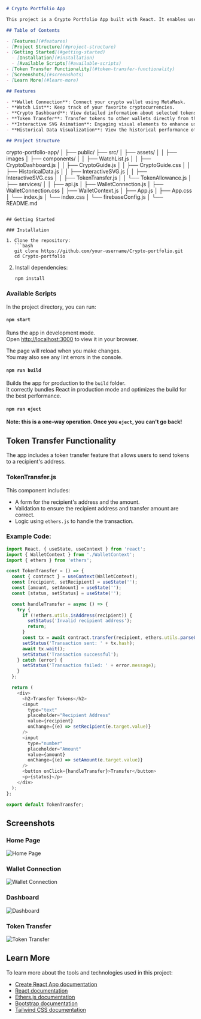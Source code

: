 
```markdown
# Crypto Portfolio App

This project is a Crypto Portfolio App built with React. It enables users to connect their crypto wallet, view their crypto assets, track a watch list of tokens, and perform token transfers. The app also includes features like historical data visualization, a crypto dashboard, and an interactive SVG animation.

## Table of Contents

- [Features](#features)
- [Project Structure](#project-structure)
- [Getting Started](#getting-started)
  - [Installation](#installation)
  - [Available Scripts](#available-scripts)
- [Token Transfer Functionality](#token-transfer-functionality)
- [Screenshots](#screenshots)
- [Learn More](#learn-more)

## Features

- **Wallet Connection**: Connect your crypto wallet using MetaMask.
- **Watch List**: Keep track of your favorite cryptocurrencies.
- **Crypto Dashboard**: View detailed information about selected tokens along with the interactive graph.
- **Token Transfer**: Transfer tokens to other wallets directly from the app.
- **Interactive SVG Animation**: Engaging visual elements to enhance user experience.
- **Historical Data Visualization**: View the historical performance of cryptocurrencies.

## Project Structure

```
crypto-portfolio-app/
│
├── public/
├── src/
│   ├── assets/
│   │   ├── images
│   ├── components/
│   │   ├── WatchList.js
│   │   ├── CryptoDashboard.js
│   │   ├── CryptoGuide.js
│   │   ├── CryptoGuide.css
│   │   ├── HistoricalData.js
│   │   ├── InteractiveSVG.js
│   │   ├── InteractiveSVG.css
│   │   ├── TokenTransfer.js
│   │   └── TokenAllowance.js
│   ├── services/
│   │   ├── api.js
│   ├── WalletConnection.js
│   ├── WalletConnection.css
│   ├── WalletContext.js
│   ├── App.js
│   ├── App.css
│   └── index.js
│   └── index.css
│   └── firebaseConfig.js
│
└── README.md
```

## Getting Started

### Installation

1. Clone the repository:
   ```bash
   git clone https://github.com/your-username/Crypto-portfolio.git
   cd Crypto-portfolio
   ```

2. Install dependencies:
   ```bash
   npm install
   ```

### Available Scripts

In the project directory, you can run:

#### `npm start`

Runs the app in development mode.\
Open [http://localhost:3000](http://localhost:3000) to view it in your browser.

The page will reload when you make changes.\
You may also see any lint errors in the console.

#### `npm run build`

Builds the app for production to the `build` folder.\
It correctly bundles React in production mode and optimizes the build for the best performance.

#### `npm run eject`

**Note: this is a one-way operation. Once you `eject`, you can't go back!**

## Token Transfer Functionality

The app includes a token transfer feature that allows users to send tokens to a recipient's address.

### TokenTransfer.js

This component includes:

- A form for the recipient's address and the amount.
- Validation to ensure the recipient address and transfer amount are correct.
- Logic using `ethers.js` to handle the transaction.

### Example Code:

```javascript
import React, { useState, useContext } from 'react';
import { WalletContext } from './WalletContext';
import { ethers } from 'ethers';

const TokenTransfer = () => {
  const { contract } = useContext(WalletContext);
  const [recipient, setRecipient] = useState('');
  const [amount, setAmount] = useState('');
  const [status, setStatus] = useState('');

  const handleTransfer = async () => {
    try {
      if (!ethers.utils.isAddress(recipient)) {
        setStatus('Invalid recipient address');
        return;
      }
      const tx = await contract.transfer(recipient, ethers.utils.parseUnits(amount, 18));
      setStatus('Transaction sent: ' + tx.hash);
      await tx.wait();
      setStatus('Transaction successful');
    } catch (error) {
      setStatus('Transaction failed: ' + error.message);
    }
  };

  return (
    <div>
      <h2>Transfer Tokens</h2>
      <input
        type="text"
        placeholder="Recipient Address"
        value={recipient}
        onChange={(e) => setRecipient(e.target.value)}
      />
      <input
        type="number"
        placeholder="Amount"
        value={amount}
        onChange={(e) => setAmount(e.target.value)}
      />
      <button onClick={handleTransfer}>Transfer</button>
      <p>{status}</p>
    </div>
  );
};

export default TokenTransfer;
```

## Screenshots

### Home Page
![Home Page](screenshots/ss1.jpg)

### Wallet Connection
![Wallet Connection](screenshots/ss2.jpg)

### Dashboard
![Dashboard](screenshots/ss3.jpg)

### Token Transfer
![Token Transfer](screenshots/ss4.jpg)


## Learn More

To learn more about the tools and technologies used in this project:

- [Create React App documentation](https://facebook.github.io/create-react-app/docs/getting-started)
- [React documentation](https://reactjs.org/)
- [Ethers.js documentation](https://docs.ethers.io/v5/)
- [Bootstrap documentation](https://getbootstrap.com/)
- [Tailwind CSS documentation](https://tailwindcss.com/docs)

```
